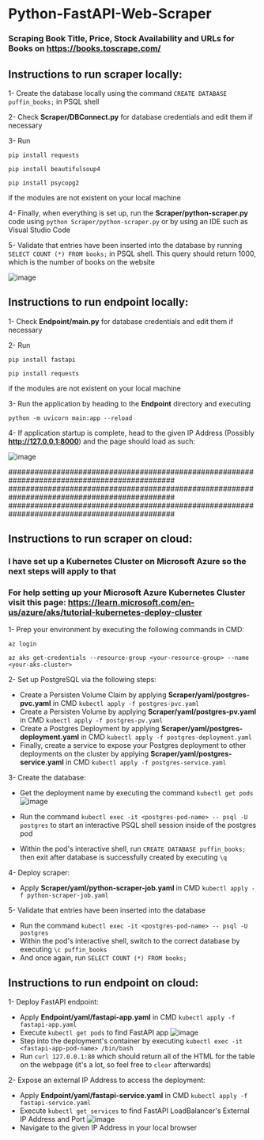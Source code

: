 # Python-FastAPI-Web-Scraper
### Scraping Book Title, Price, Stock Availability and URLs for Books on https://books.toscrape.com/



## Instructions to run scraper locally:

1- Create the database locally using the command 
  `CREATE DATABASE puffin_books;`
  in PSQL shell

2- Check **Scraper/DBConnect.py** for database credentials and edit them if necessary

3- Run 
  
  `pip install requests`

  `pip install beautifulsoup4`
  
  `pip install psycopg2`
  
  if the modules are not existent on your local machine

4- Finally, when everything is set up, run the **Scraper/python-scraper.py** code using `python Scraper/python-scraper.py` or by using an IDE such as Visual Studio Code

5- Validate that entries have been inserted into the database by running `SELECT COUNT (*) FROM books;` in PSQL shell. This query should return 1000, which is the number of books on the website

![image](https://github.com/m-hesham01/Python-FastAPI-Web-Scraper/assets/93948325/0e4aa0f7-abdf-4ab4-80c8-185212bdbce7)


## Instructions to run endpoint locally:

1- Check **Endpoint/main.py** for database credentials and edit them if necessary

2- Run 
  
  `pip install fastapi`

  `pip install requests`
  
  if the modules are not existent on your local machine
  
3- Run the application by heading to the **Endpoint** directory and executing

`python -m uvicorn main:app --reload`


4- If application startup is complete, head to the given IP Address (Possibly **http://127.0.0.1:8000**) and the page should load as such:

![image](https://github.com/m-hesham01/Python-FastAPI-Web-Scraper/assets/93948325/8bf146f6-fc88-4b98-a219-cfa81945b80a)

##############################################################################################
##############################################################################################
##############################################################################################

## Instructions to run scraper on cloud:
### I have set up a Kubernetes Cluster on Microsoft Azure so the next steps will apply to that
### For help setting up your Microsoft Azure Kubernetes Cluster visit this page: https://learn.microsoft.com/en-us/azure/aks/tutorial-kubernetes-deploy-cluster

1- Prep your environment by executing the following commands in CMD:

`az login`

`az aks get-credentials --resource-group <your-resource-group> --name <your-aks-cluster>`

2- Set up PostgreSQL via the following steps:
  - Create a Persisten Volume Claim by applying **Scraper/yaml/postgres-pvc.yaml** in CMD `kubectl apply -f postgres-pvc.yaml`
  - Create a Persisten Volume by applying **Scraper/yaml/postgres-pv.yaml** in CMD `kubectl apply -f postgres-pv.yaml`
  - Create a Postgres Deployment by applying **Scraper/yaml/postgres-deployment.yaml** in CMD `kubectl apply -f postgres-deployment.yaml`
  - Finally, create a service to expose your Postgres deployment to other deployments on the cluster by applying **Scraper/yaml/postgres-service.yaml** in CMD `kubectl apply -f postgres-service.yaml`

3- Create the database:
  - Get the deployment name by executing the command `kubectl get pods`
    ![image](https://github.com/m-hesham01/Python-FastAPI-Web-Scraper/assets/93948325/299ef0f6-6ab1-4369-9185-fdc216e31f89)
    
  - Run the command `kubectl exec -it <postgres-pod-name> -- psql -U postgres` to start an interactive PSQL shell session inside of the postgres pod
  - Within the pod's interactive shell, run `CREATE DATABASE puffin_books;` then exit after database is successfully created by executing `\q`

4- Deploy scraper:
  - Apply **Scraper/yaml/python-scraper-job.yaml** in CMD `kubectl apply -f python-scraper-job.yaml`
    
5- Validate that entries have been inserted into the database
  - Run the command `kubectl exec -it <postgres-pod-name> -- psql -U postgres`
  - Within the pod's interactive shell, switch to the correct database by executing `\c puffin_books`
  - And once again, run `SELECT COUNT (*) FROM books;`

## Instructions to run endpoint on cloud:

1- Deploy FastAPI endpoint:
  - Apply **Endpoint/yaml/fastapi-app.yaml** in CMD `kubectl apply -f fastapi-app.yaml`
  - Execute `kubectl get pods` to find FastAPI app
    ![image](https://github.com/m-hesham01/Python-FastAPI-Web-Scraper/assets/93948325/3457ea26-d079-47e9-8352-ab654ed8c343)
  - Step into the deployment's container by executing `kubectl exec -it <fastapi-app-pod-name> /bin/bash`
  - Run `curl 127.0.0.1:80` which should return all of the HTML for the table on the webpage (it's a lot, so feel free to `clear` afterwards)
    
2- Expose an external IP Address to access the deployment:
  - Apply **Endpoint/yaml/fastapi-service.yaml** in CMD `kubectl apply -f fastapi-service.yaml`
  - Execute `kubectl get services` to find FastAPI LoadBalancer's External IP Address and Port
    ![image](https://github.com/m-hesham01/Python-FastAPI-Web-Scraper/assets/93948325/b28884e9-c21e-4b4e-a208-73e23e040d86)
  - Navigate to the given IP Address in your local browser

